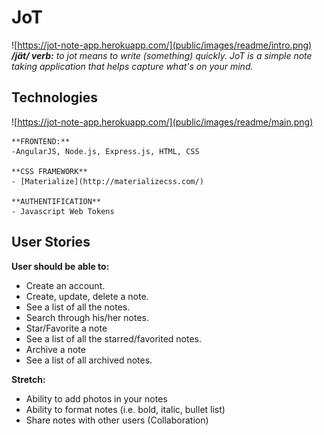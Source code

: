 # JoT
![https://jot-note-app.herokuapp.com/](public/images/readme/intro.png)
_**/jät/ verb:** to jot means to write (something) quickly. JoT is a simple note taking application that helps capture what's on your mind._


## Technologies
![https://jot-note-app.herokuapp.com/](public/images/readme/main.png)
```
**FRONTEND:**
-AngularJS, Node.js, Express.js, HTML, CSS

**CSS FRAMEWORK**
- [Materialize](http://materializecss.com/)

**AUTHENTIFICATION**
- Javascript Web Tokens
```

## User Stories
**User should be able to:**

- Create an account.
- Create, update, delete a note.
- See a list of all the notes.
- Search through his/her notes.
- Star/Favorite a note
- See a list of all the starred/favorited notes.
- Archive a note
- See a list of all archived notes.

**Stretch:**

- Ability to add photos in your notes
- Ability to format notes (i.e. bold, italic, bullet list)
- Share notes with other users (Collaboration)
